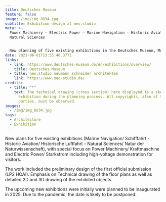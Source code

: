 ```yaml
---
title: Deutsches Museum
feature: false
image: /img/img_8834.jpg
subtitle: Exhibition design at neo.studio
meta: >-
  Power Machinery – Electric Power – Marine Navigation - Historic Aviation –
  Natural Sciences 


  New planning of five existing exhibitions in the Deutsches Museum, Munich, together with coworkers and project managers from neo.studo Berlin.
date: 2021-06-01T13:55:40.377Z
links:
  - link: https://www.deutsches-museum.de/en/exhibitions/overview/
    title: Deutsches Museum
  - title: neo.studio neumann schneider architekten
    link: https://www.neo-studio.de/
credits:
  - title: "*"
    text: The technical drawing (cross section) here displayed is a sketch of the KM
      exhibition during the planning process. All copyrights, also of third
      parties, must be observed.
images:
  - /img/img_8834.jpg
tags:
  - Architecture
  - Exhibition
---
```

New plans for five existing exhibitions (Marine Navigation/ Schifffahrt - Historic Aviation/ Historische Luftfahrt – Natural Sciences/ Natur der Naturwissenschaft), with special focus on Power Machinery/ Kraftmaschine and Electric Power/ Starkstrom including high-voltage demonstration for visitors.

The work included the preliminary design of the first official submission (LP2 HOAI). Emphasis on Technical drawing of the floor plans as well as detailed 2D and 3D drawing of the exhibited objects.

The upcoming new exhibitions were initially were planned to be inaugurated in 2025. Due to the pandemic, the date is likely to be postponed.